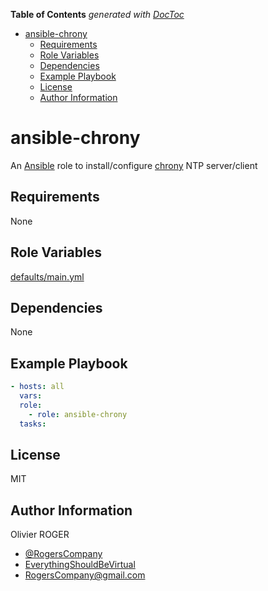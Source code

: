 <!-- START doctoc generated TOC please keep comment here to allow auto update -->
<!-- DON'T EDIT THIS SECTION, INSTEAD RE-RUN doctoc TO UPDATE -->

**Table of Contents** _generated with [DocToc](https://github.com/thlorenz/doctoc)_

- [ansible-chrony](#ansible-chrony)
  - [Requirements](#requirements)
  - [Role Variables](#role-variables)
  - [Dependencies](#dependencies)
  - [Example Playbook](#example-playbook)
  - [License](#license)
  - [Author Information](#author-information)

<!-- END doctoc generated TOC please keep comment here to allow auto update -->

# ansible-chrony

An [Ansible](https://www.ansible.com) role to install/configure [chrony](https://chrony.tuxfamily.org/) NTP server/client

## Requirements

None

## Role Variables

[defaults/main.yml](defaults/main.yml)

## Dependencies

None

## Example Playbook

```yaml
- hosts: all
  vars:
  role:
    - role: ansible-chrony
  tasks:
```

## License

MIT

## Author Information

Olivier ROGER

- [@RogersCompany](https://www.twitter.com/RogersCompany)
- [EverythingShouldBeVirtual](http://www.everythingshouldbevirtual.com)
- [RogersCompany@gmail.com](mailto:RogersCompany@gmail.com)
